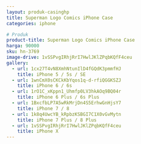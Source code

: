 ```yaml
---
layout: produk-casinghp
title: Superman Logo Comics iPhone Case
categories: iphone

# Produk
product-title: Superman Logo Comics iPhone Case
harga: 90000
sku: hn-3769
image-drive: 1vSSPvgIRhjRrI7HwlJKlZPqbKQfF4ceu
gallery:
  - url: 1cx27T4vN8XmhNtunIlD4fGQdK3pmmfHJ
    title: iPhone 5 / 5s / SE
  - url: 1wnCmX0sCKCkKbYqos1q-d-rfiQGGKSZJ
    title: iPhone 6 / 6s
  - url: 1rO1C_xKppn1_Uhmfp0LV3hkAOq9BQ04r
    title: iPhone 6 Plus / 6s Plus
  - url: 1BxcfbLP7A5wRkMrjDn4S5ErhwGnHjsY7
    title: iPhone 7 / 8
  - url: 1k8q4UwcYB_kRpbzKSBGI7C1X0vGvMytn
    title: iPhone 7 Plus / 8 Plus
  - url: 1vSSPvgIRhjRrI7HwlJKlZPqbKQfF4ceu
    title: iPhone X
---
```

